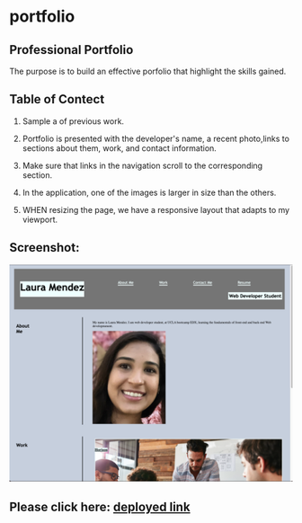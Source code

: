 # portfolio

## Professional Portfolio
The purpose is to build an effective porfolio that highlight the skills gained. 

## Table of Contect
 1) Sample a of previous work.

 2) Portfolio is presented with the developer's name, a recent photo,links to sections about them, work, and contact information.

 3) Make sure that links in the navigation scroll to the corresponding section.

 4) In the application, one of the images is larger in size than the others.

 5) WHEN resizing the page, we have a responsive layout that adapts to my viewport.


## Screenshot:
![AlT screenshotportfolio](assets/images/screenshotportfolio.png)



## Please click here: [deployed link](https://lim204.github.io/portfolio/)
 